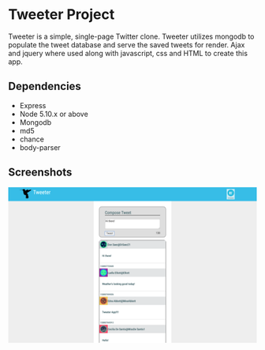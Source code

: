 # Tweeter Project

Tweeter is a simple, single-page Twitter clone.
Tweeter utilizes mongodb to populate the tweet database and 
serve the saved tweets for render. Ajax and jquery where used
along with javascript, css and HTML to create this app.


## Dependencies

- Express
- Node 5.10.x or above
- Mongodb
- md5
- chance
- body-parser

## Screenshots

!["Screenshot of full app including compose box"](https://github.com/brianeshores/tweeter/blob/master/docs/Screen%20Shot%202019-05-16%20at%201.29.58%20PM.png)

